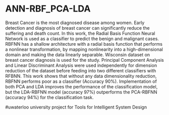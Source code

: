 # ANN-RBF_PCA-LDA


Breast Cancer is the most diagnosed disease among women. Early detection and diagnosis of breast cancer can significantly reduce the suffering and death count. In this work, the Radial Basis Function Neural Network is used as a classifier to predict the benign and malignant cases. RBFNN has a shallow architecture with a radial basis function that performs a nonlinear transformation, by mapping nonlinearity into a high-dimensional domain and making the data linearly separable. Wisconsin dataset on breast cancer diagnosis is used for the study. Principal Component Analysis and Linear Discriminant Analysis were used independently for dimension reduction of the dataset before feeding into two different classifiers with RFBNN. This work shows that without any data dimensionality reduction, RBFNN performs poor as a classifier (Accuracy 90%). Implementation of both PCA and LDA improves the performance of the classification model, but the LDA-RBFNN model (accuracy 97%) outperforms the PCA-RBFNN (accuracy 94%) for the classification task.

#uwaterloo university project for Tools for Intelligent System Design
